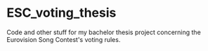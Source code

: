 # ESC_voting_thesis
Code and other stuff for my bachelor thesis project concerning the Eurovision Song Contest's voting rules.
